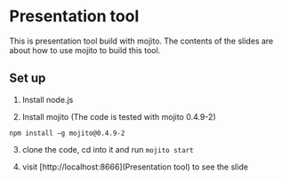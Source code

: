 Presentation tool
=========

This is presentation tool build with mojito. The contents of the slides are about how to use mojito to build this tool. 

Set up
--------

1. Install node.js

2. Install mojito (The code is tested with mojito 0.4.9-2)
```
npm install –g mojito@0.4.9-2
```

3. clone the code, cd into it and run `mojito start`

4. visit [http://localhost:8666](Presentation tool) to see the slide
